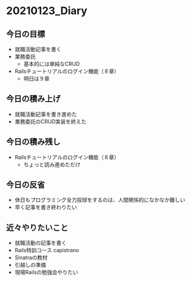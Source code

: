 # 20210123_Diary

## 今日の目標

- 就職活動記事を書く
- 業務委託
  - 基本的には単純なCRUD
- Railsチュートリアルのログイン機能（８章）
  - 明日は９章

## 今日の積み上げ

- 就職活動記事を書き進めた
- 業務委託のCRUD実装を終えた

## 今日の積み残し

- Railsチュートリアルのログイン機能（８章）
  - ちょっと読み進めただけ

## 今日の反省

- 休日もプログラミング全力投球をするのは、人間関係的になかなか難しい
- 早く記事を書き終わりたい

## 近々やりたいこと

- 就職活動の記事を書く
- Rails特訓コース capistrano
- Sinatraの教材
- 引越しの準備
- 現場Railsの勉強会やりたい